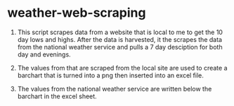 # weather-web-scraping
1) This script scrapes data from a website that is local to me to get the 10 day lows and highs. 
   After the data is harvested, it the scrapes the data from the national weather service and pulls a 7 day desciption
   for both day and evenings.

2) The values from that are scraped from the local site are used to create a barchart that is turned into a png then
   inserted into an excel file. 

3) The values from the national weather service are written below the barchart in the excel sheet. 
